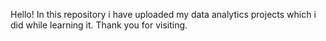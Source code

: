Hello! In this repository i have uploaded my data analytics projects which i did while learning it. Thank you for visiting.
